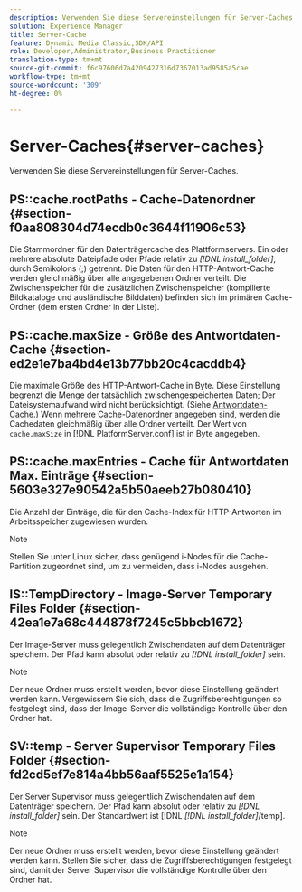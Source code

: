 ```yaml
---
description: Verwenden Sie diese Servereinstellungen für Server-Caches.
solution: Experience Manager
title: Server-Cache
feature: Dynamic Media Classic,SDK/API
role: Developer,Administrator,Business Practitioner
translation-type: tm+mt
source-git-commit: f6c97606d7a4209427316d7367013ad9585a5cae
workflow-type: tm+mt
source-wordcount: '309'
ht-degree: 0%

---
```



# Server-Caches{#server-caches}

Verwenden Sie diese Servereinstellungen für Server-Caches.

## PS::cache.rootPaths - Cache-Datenordner {#section-f0aa808304d74ecdb0c3644f11906c53}

Die Stammordner für den Datenträgercache des Plattformservers. Ein oder mehrere absolute Dateipfade oder Pfade relativ zu *[!DNL install_folder]*, durch Semikolons (;) getrennt. Die Daten für den HTTP-Antwort-Cache werden gleichmäßig über alle angegebenen Ordner verteilt. Die Zwischenspeicher für die zusätzlichen Zwischenspeicher (kompilierte Bildkataloge und ausländische Bilddaten) befinden sich im primären Cache-Ordner (dem ersten Ordner in der Liste).

## PS::cache.maxSize - Größe des Antwortdaten-Cache {#section-ed2e1e7ba4bd4e13b77bb20c4cacddb4}

Die maximale Größe des HTTP-Antwort-Cache in Byte. Diese Einstellung begrenzt die Menge der tatsächlich zwischengespeicherten Daten; Der Dateisystemaufwand wird nicht berücksichtigt. (Siehe [Antwortdaten-Cache](../../../../is-api/image-serving-api-ref/c-configuration-and-administration/c-data-caches/c-response-data-cache.md#concept-81ea996c242441f2a69f7e9d9b3a29ca).) Wenn mehrere Cache-Datenordner angegeben sind, werden die Cachedaten gleichmäßig über alle Ordner verteilt. Der Wert von `cache.maxSize` in [!DNL PlatformServer.conf] ist in Byte angegeben.

## PS::cache.maxEntries - Cache für Antwortdaten Max. Einträge {#section-5603e327e90542a5b50aeeb27b080410}

Die Anzahl der Einträge, die für den Cache-Index für HTTP-Antworten im Arbeitsspeicher zugewiesen wurden.

>[!NOTE]
>
>Stellen Sie unter Linux sicher, dass genügend i-Nodes für die Cache-Partition zugeordnet sind, um zu vermeiden, dass i-Nodes ausgehen.

## IS::TempDirectory - Image-Server Temporary Files Folder {#section-42ea1e7a68c444878f7245c5bbcb1672}

Der Image-Server muss gelegentlich Zwischendaten auf dem Datenträger speichern. Der Pfad kann absolut oder relativ zu *[!DNL install_folder]* sein.

>[!NOTE]
>
>Der neue Ordner muss erstellt werden, bevor diese Einstellung geändert werden kann. Vergewissern Sie sich, dass die Zugriffsberechtigungen so festgelegt sind, dass der Image-Server die vollständige Kontrolle über den Ordner hat.

## SV::temp - Server Supervisor Temporary Files Folder {#section-fd2cd5ef7e814a4bb56aaf5525e1a154}

Der Server Supervisor muss gelegentlich Zwischendaten auf dem Datenträger speichern. Der Pfad kann absolut oder relativ zu *[!DNL install_folder]* sein. Der Standardwert ist [!DNL *[!DNL install_folder]*/temp].

>[!NOTE]
>
>Der neue Ordner muss erstellt werden, bevor diese Einstellung geändert werden kann. Stellen Sie sicher, dass die Zugriffsberechtigungen festgelegt sind, damit der Server Supervisor die vollständige Kontrolle über den Ordner hat.

